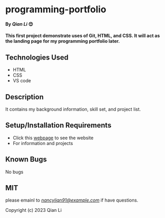 # programming-portfolio

#### By _Qian Li_ 😊

#### This first project demonstrate uses of Git, HTML, and CSS. It will act as the landing page for my programming portfolio later.

## Technologies Used

* HTML
* CSS
* VS code

## Description

It contains my background information, skill set, and project list.

## Setup/Installation Requirements

* Click this [webpage](https://nancyliqn91.github.io/programming-portfolio) to see the website
* For information and projects

## Known Bugs

No bugs 

## MIT

please emainl to *<nancyliqn91@example.com>* if have questions.

Copyright (c) 2023 Qian Li
